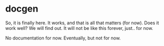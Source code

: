 # docgen

So, it is finally here. It works, and that is all that matters (for now). Does it work well? We will find out.
It will not be like this forever, just.. for now.

No documentation for now. Eventually, but not for now.
